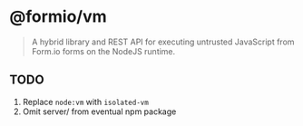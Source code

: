# @formio/vm

> A hybrid library and REST API for executing untrusted JavaScript from Form.io forms on the NodeJS runtime.

## TODO

1. Replace `node:vm` with `isolated-vm`
2. Omit server/ from eventual npm package
